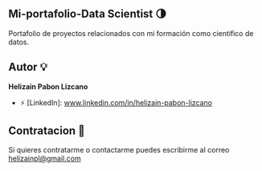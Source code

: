 ## Mi-portafolio-Data Scientist :last_quarter_moon:
Portafolio de proyectos relacionados con mi formación como científico de datos.

## Autor :bulb:
**Helizain Pabon Lizcano**

* :zap: [LinkedIn]: www.linkedin.com/in/helizain-pabon-lizcano

## Contratacion :email:
Si quieres contratarme o contactarme puedes escribirme al correo helizainpl@gmail.com

